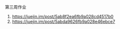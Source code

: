 第三周作业

1. https://juejin.im/post/5ab8f2ea6fb9a028cd4517b0
2. https://juejin.im/post/5abda9626fb9a028e46ebce7